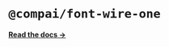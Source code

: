 # `@compai/font-wire-one`

[**Read the docs &rarr;**](https://components.ai/docs/typefaces/wire-one)
